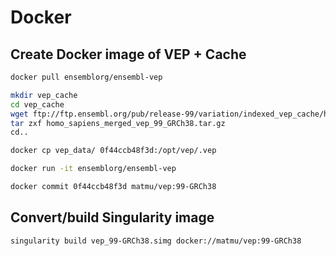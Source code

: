 # Docker

## Create Docker image of VEP + Cache

```bash
docker pull ensemblorg/ensembl-vep

mkdir vep_cache
cd vep_cache
wget ftp://ftp.ensembl.org/pub/release-99/variation/indexed_vep_cache/homo_sapiens_merged_vep_99_GRCh38.tar.gz
tar zxf homo_sapiens_merged_vep_99_GRCh38.tar.gz
cd..

docker cp vep_data/ 0f44ccb48f3d:/opt/vep/.vep

docker run -it ensemblorg/ensembl-vep

docker commit 0f44ccb48f3d matmu/vep:99-GRCh38
```


## Convert/build Singularity image
```bash
singularity build vep_99-GRCh38.simg docker://matmu/vep:99-GRCh38
```
